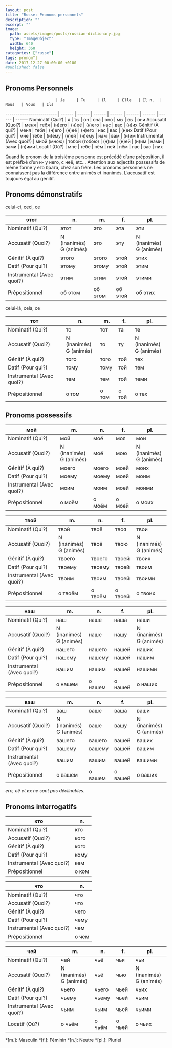 ```yaml
---
layout: post
title: "Russe: Pronoms personnels"
description: ""
excerpt: ""
image:
  path: assets/images/posts/russian-dictionary.jpg
  type: "ImageObject"
  width: 640
  height: 360
categories: ["russe"]
tags: pronom"]
date: 2017-12-27 00:00:00 +0100
#published: false
---
```


## Pronoms Personnels

                          | Je     | Tu     | Il     | Elle   | Il n.  | Nous   | Vous   | Ils
------------------------- | ------ | ------ | ------ | ------ | ------ | ------ | ------ | ------
Nominatif (Qui?)          | я      | ты     | он     | она    | оно    | мы     | вы     | они
Accusatif (Quoi?)         | меня   | тебя   | (н)его | (н)её  | (н)его | нас    | вас    | (н)их
Génitif (À qui?)          | меня   | тебя   | (н)его | (н)её  | (н)его | нас    | вас    | (н)их
Datif (Pour qui?)         | мне    | тебе   | (н)ему | (н)ей  | (н)ему | нам    | вам    | (н)им
Instrumental (Avec quoi?) | мной (мною) | тобой (тобою) | (н)им  | (н)ей  | (н)им  | нами   | вами   | (н)ими
Locatif (Où?)             | мне    | тебе   | нём    | ней    | нём    | наc    | вас    | них

Quand le pronom de la troisième personne est précédé d’une préposition, il est préfixé d’un н- у него, с неё, etc…
Attention aux adjectifs possessifs de même forme у его брата, chez son frère.
Les pronoms personnels ne connaissent pas la différence entre animés et inanimés.
L’accusatif est toujours égal au génitif.


## Pronoms démonstratifs

celui-ci, ceci, ce

этот                      | n.      | m.      | f.      | pl.
------------------------- | ------- | ------- | ------- | -------
Nominatif (Qui?)          | этот    | это     | эта     | эти
Accusatif (Quoi?)         | N (inanimés)<br>G (animés) | это | эту | N (inanimés)<br>G (animés)
Génitif (À qui?)          | этого   | этого   | этой    | этих
Datif (Pour qui?)         | этому   | этому   | этой    | этим
Instrumental (Avec quoi?) | этим    | этим    | этой    | этими
Prépositionnel            | об этом | об этом | об этой | об этих

celui-là, cela, ce

тот                       | n.      | m.      | f.      | pl.
------------------------- | ------- | ------- | ------- | -------
Nominatif (Qui?)          | то      | тот     | та      | те
Accusatif (Quoi?)         | N (inanimés)<br>G (animés) | то | ту | N (inanimés)<br>G (animés)
Génitif (À qui?)          | того    | того    | той     | тех
Datif (Pour qui?)         | тому    | тому    | той     | тем
Instrumental (Avec quoi?) | тем     | тем     | той     | теми
Prépositionnel            | о том   | о том   | о той   | о тех



## Pronoms possessifs

мой                       | m.      | n.      | f.      | pl.
------------------------- | ------- | ------- | ------- | -------
Nominatif (Qui?)          | мой     | моё     | моя     | мои
Accusatif (Quoi?)         | N (inanimés)<br>G (animés) | моё | мою | N (inanimés)<br>G (animés)
Génitif (À qui?)          | моего   | моего   | моей    | моих
Datif (Pour qui?)         | моему   | моему   | моей    | моим
Instrumental (Avec quoi?) | моим    | моим    | моей    | моими
Prépositionnel            | о моём  | о моём  | о моей  | о моих

твой                      | m.      | n.      | f.      | pl.
------------------------- | ------- | ------- | ------- | -------
Nominatif (Qui?)          | твой    | твоё    | твоя    | твои
Accusatif (Quoi?)         | N (inanimés)<br>G (animés)  | твоё | твою | N (inanimés)<br>G (animés)
Génitif (À qui?)          | твоего  | твоего  | твоей   | твоих
Datif (Pour qui?)         | твоему  | твоему  | твоей   | твоим
Instrumental (Avec quoi?) | твоим   | твоим   | твоей   | твоими
Prépositionnel            | о твоём | о твоём | о твоей | о твоих

наш                       | m.      | n.      | f.      | pl.
------------------------- | ------- | ------- | ------- | -------
Nominatif (Qui?)          | наш     | наше    | наша    | наши
Accusatif (Quoi?)         | N (inanimés)<br>G (animés)  | наше | нашу | N (inanimés)<br>G (animés)
Génitif (À qui?)          | нашего  | нашего  | нашей   | наших
Datif (Pour qui?)         | нашему  | нашему  | нашей   | нашим
Instrumental (Avec quoi?) | нашим   | нашим   | нашей   | нашими
Prépositionnel            | о нашем | о нашем | о нашей | о наших

ваш                       | m.      | n.      | f.      | pl.
------------------------- | ------- | ------- | ------- | -------
Nominatif (Qui?)          | ваш     | ваше    | ваша    | ваши
Accusatif (Quoi?)         | N (inanimés)<br>G (animés)  | ваше | вашу | N (inanimés)<br>G (animés)
Génitif (À qui?)          | вашего  | вашего  | вашей   | ваших
Datif (Pour qui?)         | вашему  | вашему  | вашей   | вашим
Instrumental (Avec quoi?) | вашим   | вашим   | вашей   | вашими
Prépositionnel            | о вашем | о вашем | о вашей | о ваших

*его, её et их ne sont pas déclinables.*


## Pronoms interrogatifs

кто                       | n.
------------------------- | -------
Nominatif (Qui?)          | кто
Accusatif (Quoi?)         | кого
Génitif (À qui?)          | кого
Datif (Pour qui?)         | кому
Instrumental (Avec quoi?) | кем
Prépositionnel | о ком

что                       | n.
------------------------- | -------
Nominatif (Qui?)          | что
Accusatif (Quoi?)         | что
Génitif (À qui?)          | чего
Datif (Pour qui?)         | чему
Instrumental (Avec quoi?) | чем
Prépositionnel | о чём

чей                       | m.      | n.      | f.      | pl.
------------------------- | ------- | ------- | ------- | -------
Nominatif (Qui?)          | чей     | чьё     | чья     | чьи
Accusatif (Quoi?)         | N (inanimés)<br>G (animés)  | чьё | чью | N (inanimés)<br>G (animés)
Génitif (À qui?)          | чьего   | чьего   | чьей    | чьих
Datif (Pour qui?)         | чьему   | чьему   | чьей    | чьим
Instrumental (Avec quoi?) | чьим    | чьим    | чьей    | чьими
Locatif (Où?)             | о чьём  | о чьём  | о чьей  | о чьих


*[m.]: Masculin
*[f.]: Féminin
*[n.]: Neutre
*[pl.]: Pluriel

